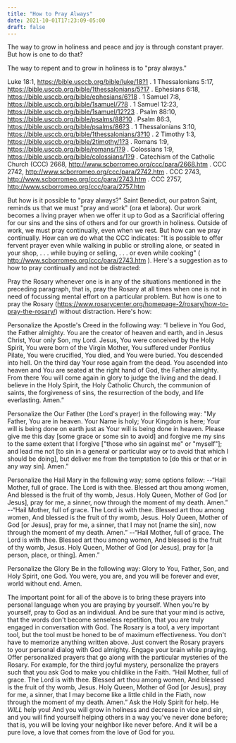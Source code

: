 ```yaml
---
title: "How to Pray Always"
date: 2021-10-01T17:23:09-05:00
draft: false
---
```

The way to grow in holiness and peace and joy is through constant prayer. But how is one to do that?
<!--more-->
The way to repent and to grow in holiness is to "pray always."

Luke 18:1, https://bible.usccb.org/bible/luke/18?1 . 1 Thessalonians 5:17, https://bible.usccb.org/bible/1thessalonians/5?17 . Ephesians 6:18, https://bible.usccb.org/bible/ephesians/6?18
 . 1 Samuel 7:8, https://bible.usccb.org/bible/1samuel/7?8
 . 1 Samuel 12:23, https://bible.usccb.org/bible/1samuel/12?23
 . Psalm 88:10, https://bible.usccb.org/bible/psalms/88?10
 . Psalm 86:3, https://bible.usccb.org/bible/psalms/86?3
 . 1 Thessalonians 3:10, https://bible.usccb.org/bible/1thessalonians/3?10
 . 2 Timothy 1:3, https://bible.usccb.org/bible/2timothy/1?3
 . Romans 1:9, https://bible.usccb.org/bible/romans/1?9
 . Colossians 1:9, https://bible.usccb.org/bible/colossians/1?9
 . Catechism of the Catholic Church (CCC) 2668, http://www.scborromeo.org/ccc/para/2668.htm
 . CCC 2742, http://www.scborromeo.org/ccc/para/2742.htm
 . CCC 2743, http://www.scborromeo.org/ccc/para/2743.htm
 . CCC 2757, http://www.scborromeo.org/ccc/para/2757.htm

But how is it possible to "pray always?" Saint Benedict, our patron Saint, reminds us that we must "pray and work" (ora et labora). Our work becomes a living prayer when we offer it up to God as a Sacrificial offering for our sins and the sins of others and for our growth in holiness. Outside of work, we must pray continually, even when we rest. But how can we pray continually. How can we do what the CCC indicates: "It is possible to offer fervent prayer even while walking in public or strolling alone, or seated in your shop, . . . while buying or selling, . . . or even while cooking" ( http://www.scborromeo.org/ccc/para/2743.htm ). Here's a suggestion as to how to pray continually and not be distracted:

Pray the Rosary whenever one is in any of the situations mentioned in the preceding paragraph, that is, pray the Rosary at all times when one is not in need of focussing mental effort on a particular problem. But how is one to pray the Rosary (https://www.rosarycenter.org/homepage-2/rosary/how-to-pray-the-rosary/) without distraction. Here's how:

Personalize the Apostle's Creed in the following way: “I believe in You God, the Father almighty. You are the creator of heaven and earth, and in Jesus Christ, Your only Son, my Lord. Jesus, You were conceived by the Holy Spirit, You were born of the Virgin Mother, You suffered under Pontius Pilate, You were crucified, You died, and You were buried. You descended into hell. On the third day Your rose again from the dead. You ascended into heaven and You are seated at the right hand of God, the Father almighty. From there You will come again in glory to judge the living and the dead. I believe in the Holy Spirit, the Holy Catholic Church, the communion of saints, the forgiveness of sins, the resurrection of the body, and life everlasting. Amen.”

Personalize the Our Father (the Lord's prayer) in the following way: "My Father, You are in heaven. Your Name is holy; Your Kingdom is here; Your will is being done on earth just as Your will is being done in heaven. Please give me this day [some grace or some sin to avoid] and forgive me my sins to the same extent that I forgive ["those who sin against me" or "myself"]; and lead me not [to sin in a general or particular way or to avoid that which I should be doing], but deliver me from the temptation to [do this or that or in any way sin]. Amen.”

Personalize the Hail Mary in the following way; some options follow: --“Hail Mother, full of grace. The Lord is with thee. Blessed art thou among women, And blessed is the fruit of thy womb, Jesus. Holy Queen, Mother of God [or Jesus], pray for me, a sinner, now through the moment of my death. Amen.”
--“Hail Mother, full of grace. The Lord is with thee. Blessed art thou among women, And blessed is the fruit of thy womb, Jesus. Holy Queen, Mother of God [or Jesus], pray for me, a sinner, that I may not [name the sin], now through the moment of my death. Amen.”
--“Hail Mother, full of grace. The Lord is with thee. Blessed art thou among women, And blessed is the fruit of thy womb, Jesus. Holy Queen, Mother of God [or Jesus], pray for [a person, place, or thing]. Amen.”

Personalize the Glory Be in the following way: Glory to You, Father, Son, and Holy Spirit, one God. You were, you are, and you will be forever and ever, world without end. Amen.

The important point for all of the above is to bring these prayers into personal language when you are praying by yourself. When you're by yourself, pray to God as an individual. And be sure that your mind is active, that the words don't become senseless repetition, that you are truly engaged in conversation with God. The Rosary is a tool, a very important tool, but the tool must be honed to be of maximum effectiveness. You don't have to memorize anything written above. Just convert the Rosary prayers to your personal dialog with God almighty. Engage your brain while praying. Offer personalized prayers that go along with the particular mysteries of the Rosary. For example, for the third joyful mystery, personalize the prayers such that you ask God to make you childlike in the Faith. “Hail Mother, full of grace. The Lord is with thee. Blessed art thou among women, And blessed is the fruit of thy womb, Jesus. Holy Queen, Mother of God [or Jesus], pray for me, a sinner, that I may become like a little child in the Fiath, now through the moment of my death. Amen.” Ask the Holy Spirit for help. He *WILL* help you! And you will grow in holiness and decrease in vice and sin, and you will find yourself helping others in a way you've never done before; that is, you will be loving your neighbor like never before. And it will be a pure love, a love that comes from the love of God for you.